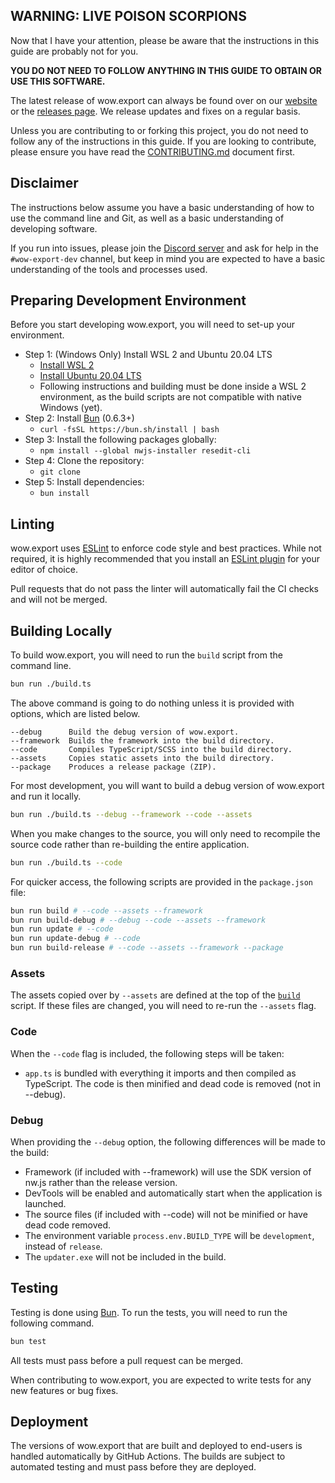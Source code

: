 ## WARNING: LIVE POISON SCORPIONS
Now that I have your attention, please be aware that the instructions in this guide are probably not for you.

**YOU DO NOT NEED TO FOLLOW ANYTHING IN THIS GUIDE TO OBTAIN OR USE THIS SOFTWARE.**

The latest release of wow.export can always be found over on our [website](https://www.kruithne.net/wow.export/) or the [releases page](https://github.com/Kruithne/wow.export/releases). We release updates and fixes on a regular basis.

Unless you are contributing to or forking this project, you do not need to follow any of the instructions in this guide. If you are looking to contribute, please ensure you have read the [CONTRIBUTING.md](CONTRIBUTING.md) document first.

## Disclaimer
The instructions below assume you have a basic understanding of how to use the command line and Git, as well as a basic understanding of developing software.

If you run into issues, please join the [Discord server](https://discord.gg/kC3EzAYBtf) and ask for help in the `#wow-export-dev` channel, but keep in mind you are expected to have a basic understanding of the tools and processes used.

## Preparing Development Environment
Before you start developing wow.export, you will need to set-up your environment.

- Step 1: (Windows Only) Install WSL 2 and Ubuntu 20.04 LTS
  - [Install WSL 2](https://docs.microsoft.com/en-us/windows/wsl/install-win10)
  - [Install Ubuntu 20.04 LTS](https://docs.microsoft.com/en-us/windows/wsl/install-manual)
  - Following instructions and building must be done inside a WSL 2 environment, as the build scripts are not compatible with native Windows (yet).
- Step 2: Install [Bun](https://bun.sh/) (0.6.3+)
  - `curl -fsSL https://bun.sh/install | bash`
- Step 3: Install the following packages globally:
  - `npm install --global nwjs-installer resedit-cli`
- Step 4: Clone the repository:
  - `git clone`
- Step 5: Install dependencies:
  - `bun install`
 
## Linting
wow.export uses [ESLint](https://eslint.org/) to enforce code style and best practices. While not required, it is highly recommended that you install an [ESLint plugin](https://marketplace.visualstudio.com/items?itemName=dbaeumer.vscode-eslint) for your editor of choice.

Pull requests that do not pass the linter will automatically fail the CI checks and will not be merged.

## Building Locally
To build wow.export, you will need to run the `build` script from the command line.

```bash
bun run ./build.ts
```

The above command is going to do nothing unless it is provided with options, which are listed below.

```
--debug 	 Build the debug version of wow.export.
--framework  Builds the framework into the build directory.
--code       Compiles TypeScript/SCSS into the build directory.
--assets     Copies static assets into the build directory.
--package    Produces a release package (ZIP).
```

For most development, you will want to build a debug version of wow.export and run it locally.

```bash
bun run ./build.ts --debug --framework --code --assets
```

When you make changes to the source, you will only need to recompile the source code rather than re-building the entire application.

```bash
bun run ./build.ts --code
```

For quicker access, the following scripts are provided in the `package.json` file:

```bash
bun run build # --code --assets --framework
bun run build-debug # --debug --code --assets --framework
bun run update # --code
bun run update-debug # --code
bun run build-release # --code --assets --framework --package
```

### Assets
The assets copied over by `--assets` are defined at the top of the [`build`](build.js) script. If these files are changed, you will need to re-run the `--assets` flag.

### Code
When the `--code` flag is included, the following steps will be taken:
- `app.ts` is bundled with everything it imports and then compiled as TypeScript. The code is then minified and dead code is removed (not in --debug).

### Debug
When providing the `--debug` option, the following differences will be made to the build:
- Framework (if included with --framework) will use the SDK version of nw.js rather than the release version.
- DevTools will be enabled and automatically start when the application is launched.
- The source files (if included with --code) will not be minified or have dead code removed.
- The environment variable `process.env.BUILD_TYPE` will be `development`, instead of `release`.
- The `updater.exe` will not be included in the build.

## Testing
Testing is done using [Bun](https://bun.sh/docs/cli/test). To run the tests, you will need to run the following command.

```bash
bun test
```

All tests must pass before a pull request can be merged.

When contributing to wow.export, you are expected to write tests for any new features or bug fixes.

## Deployment
The versions of wow.export that are built and deployed to end-users is handled automatically by GitHub Actions. The builds are subject to automated testing and must pass before they are deployed.
